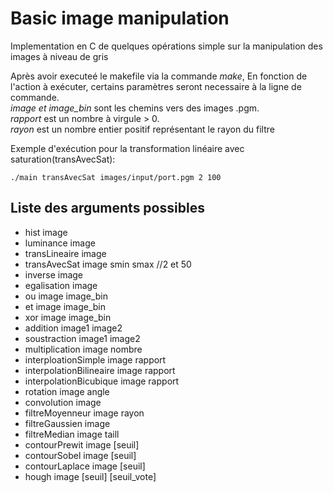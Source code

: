 # Basic image manipulation

Implementation en C de quelques opérations simple sur la manipulation des images à niveau de gris

Après avoir executeé le makefile via la commande *make*, En fonction de l'action à exécuter, certains paramètres seront necessaire à la ligne de commande.<br/>
*image et image_bin* sont les chemins vers des images .pgm.<br/>
*rapport* est un nombre à virgule > 0.<br/>
*rayon* est un nombre entier positif représentant le rayon du filtre<br/>

Exemple d'exécution pour la transformation linéaire avec saturation(transAvecSat): <br />

```
./main transAvecSat images/input/port.pgm 2 100
```

<h2>Liste des arguments possibles </h2> 
<ul>
<li>hist image</li>
<li>luminance image</li>
<li>transLineaire image</li>
<li>transAvecSat image smin smax //2 et 50</li>
<li>inverse image</li>
<li>egalisation image</li>
<li>ou image image_bin</li>
<li>et image image_bin</li>
<li>xor image image_bin</li>
<li>addition image1 image2</li>
<li>soustraction image1 image2</li>
<li>multiplication image nombre</li>
<li>interploationSimple image rapport</li>
<li>interpolationBilineaire image rapport</li>
<li>interpolationBicubique image rapport</li>
<li>rotation image angle</li>
<li>convolution image</li>
<li>filtreMoyenneur image rayon</li>
<li>filtreGaussien image</li>
<li>filtreMedian image taill</li>
<li>contourPrewit image [seuil]</li>
<li>contourSobel image [seuil]</li>
<li>contourLaplace image [seuil]</li>
<li>hough image [seuil] [seuil_vote]</li>
</ul>
